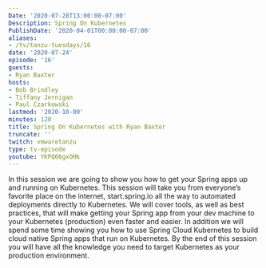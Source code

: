 ```yaml
---
Date: '2020-07-28T13:00:00-07:00'
Description: Spring On Kubernetes
PublishDate: '2020-04-01T00:00:00-07:00'
aliases:
- /tv/tanzu-tuesdays/16
date: '2020-07-24'
episode: '16'
guests:
- Ryan Baxter
hosts:
- Bob Brindley
- Tiffany Jernigan
- Paul Czarkowski
lastmod: '2020-10-09'
minutes: 120
title: Spring On Kubernetes with Ryan Baxter
truncate: ''
twitch: vmwaretanzu
type: tv-episode
youtube: YKPQ06gxOHk
---
```


In this session we are going to show you how to get your Spring apps up and running on Kubernetes.  This session will take you from everyone’s favorite place on the internet, start.spring.io all the way to automated deployments directly to Kubernetes.  We will cover tools, as well as best practices, that will make getting your Spring app from your dev machine to your Kubernetes (production) even faster and easier.  In addition we will spend some time showing you how to use Spring Cloud Kubernetes to build cloud native Spring apps that run on Kubernetes.  By the end of this session you will have all the knowledge you need to target Kubernetes as your production environment.